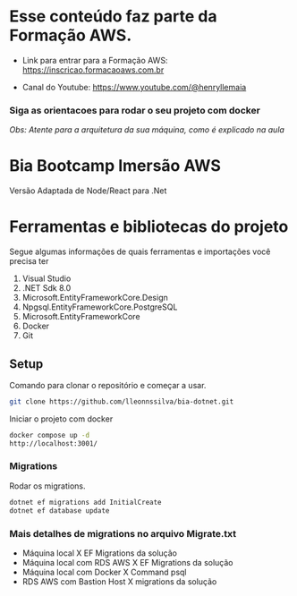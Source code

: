 ﻿# Esse conteúdo faz parte da Formação AWS.

- Link para entrar para a Formação AWS: https://inscricao.formacaoaws.com.br

- Canal do Youtube: https://www.youtube.com/@henryllemaia

### Siga as orientacoes para rodar o seu projeto com docker

_Obs: Atente para a arquitetura da sua máquina, como é explicado na aula_ 


# Bia Bootcamp Imersão AWS 

Versão Adaptada de Node/React para .Net

# Ferramentas e bibliotecas do projeto

Segue algumas informações de quais ferramentas e importações você precisa ter 

1. Visual Studio
2. .NET Sdk 8.0
3. Microsoft.EntityFrameworkCore.Design
4. Npgsql.EntityFrameworkCore.PostgreSQL
5. Microsoft.EntityFrameworkCore
6. Docker
7. Git


## Setup

Comando para clonar o repositório e começar a usar.

```bash
git clone https://github.com/lleonnssilva/bia-dotnet.git
```



Iniciar o projeto com docker
```bash
docker compose up -d
http://localhost:3001/
```


### Migrations

Rodar os migrations.

```bash
dotnet ef migrations add InitialCreate
dotnet ef database update
```
### Mais detalhes de migrations no arquivo Migrate.txt
- Máquina local X EF Migrations da solução
- Máquina local com RDS AWS X EF Migrations da solução
- Máquina local com Docker X Command psql
- RDS AWS com Bastion Host X migrations da solução
